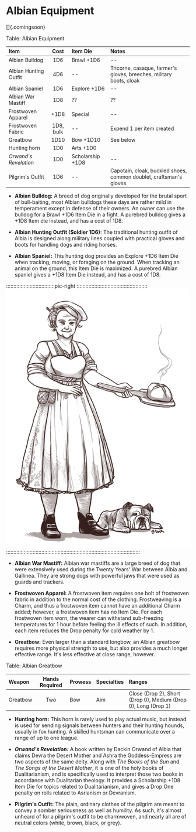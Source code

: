 # Albian Equipment

[]{.comingsoon}

Table: Albian Equipment

| Item                    | Cost      | Item Die          | Notes                                                               |
| :---------------------- | :-------: | :---------------- | :------------------------------------------------------------------ |
| Albian Bulldog          | 1D6       | Brawl +1D6        | --                                                                  |
| Albian Hunting Outfit   | 4D6       | --                | Tricorne, casaque, farmer's gloves, breeches, military boots, cloak |
| Albian Spaniel          | 1D6       | Explore +1D6      | --                                                                  |
| Albian War Mastiff      | 1D8       | ??                | ??                                                                  |
| Frostwoven Apparel      | +1D8      | Special           | --                                                                  |
| Frostwoven Fabric       | 1D8, bulk | --                | Expend 1 per item created                                           |
| Greatbow                | 1D10      | Bow +1D10         | See below                                                           |
| Hunting horn            | 1D0       | Arts +1D0         |                                                                     |
| *Orwand's Revelation*   | 1D0       | Scholarship +1D8  | --                                                                  |
| Pilgrim's Outfit        | 1D6       | --                | Capotain, cloak, buckled shoes, common doublet, craftsman's gloves  |

- **Albian Bulldog:** A breed of dog originally developed for the brutal sport of bull-baiting,
  most Albian bulldogs these days are rather mild in temperament except in defense of their
  owners. An owner can use the bulldog for a Brawl +1D6 Item Die in a fight.
  A purebred bulldog gives a +1D8 Item die instead, and has a cost of 1D8.

- **Albian Hunting Outfit (Soldier 1D6):** The traditional hunting outfit of Albia is
  designed along military lines coupled with practical gloves and boots for handling 
  dogs and riding horses. 

- **Albian Spaniel:** This hunting dog provides an Explore +1D6 Item Die 
  when tracking, moving, or foraging on the ground. When
  tracking an animal on the ground, this Item Die is maximized. A purebred
  Albian spaniel gives a +1D8 Item Die instead, and has a cost of 1D8.

:::::::::::::::::::::::::::::::: pic-right ::::::::::::::::::::::::::::::::::::::::::::::::
![Albian bulldog and owner](assets/Characters/Medium/Victoria.jpg "Albian bulldog and owner")
:::::::::::::::::::::::::::::::::::::::::::::::::::::::::::::::::::::::::::::::::::::::::::


- **Albian War Mastiff:** Albian war mastiffs are a large breed of dog that were extensively used during the 
  Twenty Years' War between Albia and Gallinea. They are strong dogs with powerful jaws that were used as guards 
  and trackers.

- **Frostwoven Apparel:** A frostwoven item requires one bolt of
  frostwoven fabric in addition to the normal cost of the clothing.
  Frostweaving is a Charm, and thus a frostwoven item cannot have an
  additional Charm added; however, a frostwoven item has no Item Die. For
  each frostwoven item worn, the wearer can withstand sub-freezing
  temperatures for 1 hour before feeling the ill effects of such. In
  addition, each item reduces the Drop penalty for cold weather by 1.

- **Greatbow:** Even larger than a standard longbow, an Albian greatbow
  requires more physical strength to use, but also provides a much longer
  effective range. It's less effective at close range, however.

Table: Albian Greatbow

| Weapon   | Hands Required | Prowess | Specialties | Ranges                                                         |
| :------- | :------------: | :------ | :---------- | :------------------------------------------------------------- |
| Greatbow | Two            | Bow     | Aim         | Close (Drop 2), Short (Drop 0), Medium (Drop 0), Long (Drop 1) |

- **Hunting horn:** This horn is rarely used to play actual music, but instead is
  used for sending signals between hunters and their hunting hounds, usually in 
  fox hunting. A skilled huntsman can communicate over a range of up to one league.

- ***Orwand's Revelation:*** A book written by Dackin Orwand of Albia that claims Devra the Desert Mother and Ashra the Goddess-Empress are two 
  aspects of the same deity. Along with *The Books of the Sun* and *The Songs of the Desert Mother*, it is one of the holy books of Dualitarianism,
  and is specifically used to interpret those two books in accordance with Dualitarian theology. It provides a Scholarship +1D8 Item Die
  for topics related to Dualitarianism, and gives a Drop One penalty on rolls related to Asrianism or Devranism.

- **Pilgrim's Outfit:** The plain, ordinary clothes of the pilgrim are meant to
  convey a somber seriousness as well as humility. As such, it's almost unheard of
  for a pilgrim's outfit to be charmwoven, and nearly all are of neutral colors
  (white, brown, black, or grey).
 

